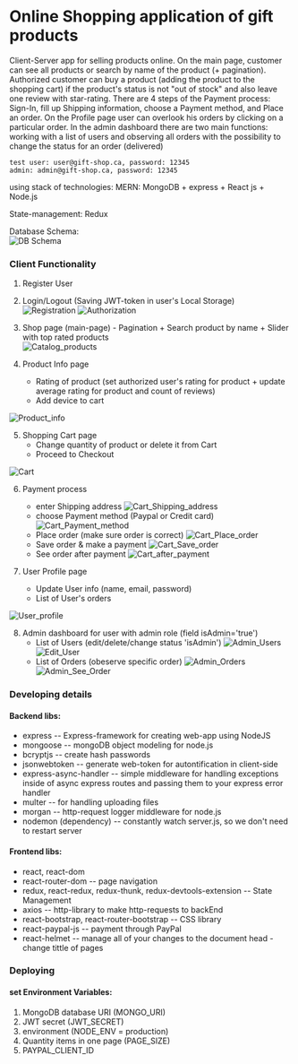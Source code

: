 # Online Shopping application of gift products
Client-Server app for selling products online.
On the main page, customer can see all products or search by name of the product (+ pagination).
Authorized customer can buy a product (adding the product to the shopping cart) if the product's status is not "out of stock" and also leave one review with star-rating.
There are 4 steps of the Payment process: Sign-In, fill up Shipping information, choose a Payment method, and Place an order.
On the Profile page user can overlook his orders by clicking on a particular order.
In the admin dashboard there are two main functions: working with a list of users and observing all orders with the possibility to change the status for an order (delivered)

```
test user: user@gift-shop.ca, password: 12345
admin: admin@gift-shop.ca, password: 12345
```
using stack of technologies: MERN: MongoDB + express + React js + Node.js

State-management: Redux

Database Schema:<br>
![DB Schema](https://github.com/Lerik13/myshop-mern/blob/main/schema_db.jpg?raw=true "DB Schema")

### Client Functionality

1. Register User<br>

2. Login/Logout (Saving JWT-token in user's Local Storage)<br>
![Registration](https://github.com/Lerik13/myshop-mern/blob/main/screenshots/0.jpg?raw=true "Registration")
  ![Authorization](https://github.com/Lerik13/myshop-mern/blob/main/screenshots/1.jpg?raw=true "Authorization")

3.  Shop page (main-page) - Pagination + Search product by name + Slider with top rated products<br>
![Catalog_products](https://github.com/Lerik13/myshop-mern/blob/main/screenshots/2.jpg?raw=true "Catalog")

4. Product Info page 
    - Rating of product (set authorized user's rating for product + update average rating for product and count of reviews)
    - Add device to cart
    
![Product_info](https://github.com/Lerik13/myshop-mern/blob/main/screenshots/3.jpg?raw=true "Product Info")

5. Shopping Cart page<br>
    - Change quantity of product or delete it from Cart
    - Proceed to Checkout
    
![Cart](https://github.com/Lerik13/myshop-mern/blob/main/screenshots/4.jpg?raw=true "Shopping Cart")

6. Payment process
      - enter Shipping address
![Cart_Shipping_address](https://github.com/Lerik13/myshop-mern/blob/main/screenshots/5_1.jpg?raw=true "Cart - Shipping address")
      - choose Payment method (Paypal or Credit card)<br>
![Cart_Payment_method](https://github.com/Lerik13/myshop-mern/blob/main/screenshots/5_2.jpg?raw=true "Cart - Payment method")<br>
      - Place order (make sure order is correct)
![Cart_Place_order](https://github.com/Lerik13/myshop-mern/blob/main/screenshots/5_3.jpg?raw=true "Cart - Place_order")<br>
      - Save order & make a payment
![Cart_Save_order](https://github.com/Lerik13/myshop-mern/blob/main/screenshots/5_4.jpg?raw=true "Cart - Save_order")<br>
      - See order after payment
![Cart_after_payment](https://github.com/Lerik13/myshop-mern/blob/main/screenshots/5_5.jpg?raw=true "Cart - After_payment")
    
7. User Profile page
    - Update User info (name, email, password)
    - List of User's orders
    
![User_profile](https://github.com/Lerik13/myshop-mern/blob/main/screenshots/6.jpg?raw=true "User profile") 

8. Admin dashboard for user with admin role (field isAdmin='true')
    - List of Users (edit/delete/change status 'isAdmin')
    ![Admin_Users](https://github.com/Lerik13/myshop-mern/blob/main/screenshots/7_1.jpg?raw=true "Users") 
    ![Edit_User](https://github.com/Lerik13/myshop-mern/blob/main/screenshots/7_2.jpg?raw=true "EditUser") 
    - List of Orders (obeserve specific order)
    ![Admin_Orders](https://github.com/Lerik13/myshop-mern/blob/main/screenshots/7_3.jpg?raw=true "Orders") 
    ![Admin_See_Order](https://github.com/Lerik13/myshop-mern/blob/main/screenshots/7_4.jpg?raw=true "Order") 

### Developing details
#### Backend libs:
  - express -- Express-framework for creating web-app using NodeJS
  - mongoose -- mongoDB object modeling for node.js
  - bcryptjs -- create hash passwords
  - jsonwebtoken -- generate web-token for autontification in client-side
  - express-async-handler -- simple middleware for handling exceptions inside of async express routes and passing them to your express error handler
  - multer -- for handling uploading files
  - morgan -- http-request logger middleware for node.js
  - nodemon (dependency) -- constantly watch server.js, so we don't need to restart server

#### Frontend libs:
  - react, react-dom
  - react-router-dom -- page navigation
  - redux, react-redux, redux-thunk, redux-devtools-extension -- State Management
  - axios --  http-library to make http-requests to backEnd
  - react-bootstrap, react-router-bootstrap -- CSS library
  - react-paypal-js -- payment through PayPal
  - react-helmet -- manage all of your changes to the document head - change tittle of pages

### Deploying
#### set Environment Variables:
1. MongoDB database URI (MONGO_URI)
2. JWT secret (JWT_SECRET)
3. environment (NODE_ENV = production)
4. Quantity items in one page (PAGE_SIZE)
5. PAYPAL_CLIENT_ID
